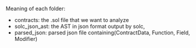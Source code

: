 Meaning of each folder:

- contracts: the .sol file that we want to analyze
- solc_json_ast: the AST in json format output by solc,
- parsed_json: parsed json file containing(ContractData, Function, Field, Modifier)

